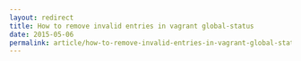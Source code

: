 ```yaml
---
layout: redirect
title: How to remove invalid entries in vagrant global-status
date: 2015-05-06
permalink: article/how-to-remove-invalid-entries-in-vagrant-global-status
---
```

